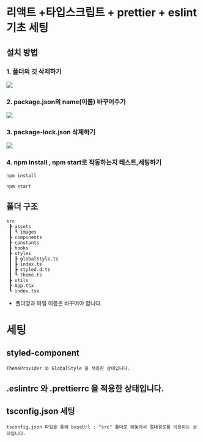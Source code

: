 # 리액트 +타입스크립트 + prettier + eslint 기초 세팅

## 설치 방법

### 1. 폴더의 깃 삭제하기

  <img src="https://user-images.githubusercontent.com/98315458/151786608-ee7bde50-49ae-4419-a6e3-6b57decaa045.png"/>

### 2. package.json의 name(이름) 바꾸어주기

 <img src="https://user-images.githubusercontent.com/98315458/151786905-a6a8c79d-0909-401f-b223-c94dfdee9d12.png"/>

### 3. package-lock.json 삭제하기

 <img src="https://user-images.githubusercontent.com/98315458/151787035-59ae7897-b1f2-4c08-a774-5845c3fdc016.png"/>

### 4. npm install , npm start로 작동하는지 테스트,세팅하기

```
npm install
```

```
npm start
```

## 폴더 구조

```
src
 ┣ assets
 ┃ ┗ images
 ┣ components
 ┣ constants
 ┣ hooks
 ┣ styles
 ┃ ┣ globalStyle.ts
 ┃ ┣ index.ts
 ┃ ┣ styled.d.ts
 ┃ ┗ theme.ts
 ┣ utils
 ┣ App.tsx
 ┗ index.tsx
```

- 폴더명과 파일 이름은 바꾸어야 합니다.

# 세팅

## styled-component

    ThemeProvider 와 GlobalStyle 을 적용한 상태입니다.

## .eslintrc 와 .prettierrc 을 적용한 상태입니다.

## tsconfig.json 세팅

    tsconfig.json 파일을 통해 baseUrl : "src" 폴더로 해놓아서 절대경로를 이용하는 상태입니다.
